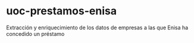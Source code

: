 # uoc-prestamos-enisa
Extracción y enriquecimiento de los datos de empresas a las que Enisa ha concedido un préstamo
